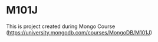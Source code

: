 # M101J
This is project created during Mongo Course (https://university.mongodb.com/courses/MongoDB/M101J)
